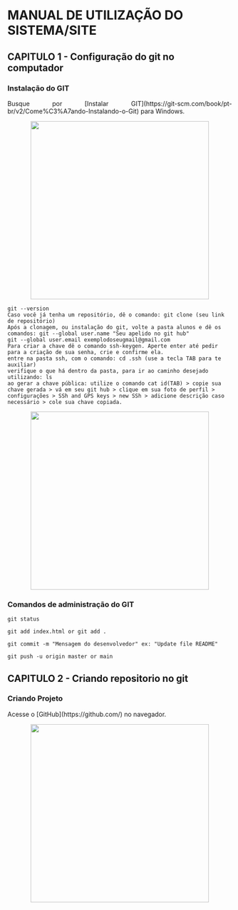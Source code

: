 # MANUAL DE UTILIZAÇÃO DO SISTEMA/SITE
## CAPITULO 1 - Configuração do git no computador
### Instalação do GIT

<p align="justify">
   Busque por [Instalar GIT](https://git-scm.com/book/pt-br/v2/Come%C3%A7ando-Instalando-o-Git) para Windows.
</p>

<p align="center">
    <a href="https://git-scm.com/book/pt-br/v2/Come%C3%A7ando-Instalando-o-Git" target="_blank">
        <img src="docs/images/Git.png" width="400">
    </a>
</p>

```
git --version
Caso você já tenha um repositório, dê o comando: git clone (seu link de repositório)
Após a clonagem, ou instalação do git, volte a pasta alunos e dê os comandos: git --global user.name "Seu apelido no git hub"
git --global user.email exemplodoseugmail@gmail.com
Para criar a chave dê o comando ssh-keygen. Aperte enter até pedir para a criação de sua senha, crie e confirme ela.
entre na pasta ssh, com o comando: cd .ssh (use a tecla TAB para te auxiliar)
verifique o que há dentro da pasta, para ir ao caminho desejado utilizando: ls
ao gerar a chave pública: utilize o comando cat id(TAB) > copie sua chave gerada > vá em seu git hub > clique em sua foto de perfil > configurações > SSh and GPS keys > new SSh > adicione descrição caso necessário > cole sua chave copiada.  
```
<p align="center">
    <img src="docs/images/GitVersion.png" width="400">
</p>

### Comandos de administração do GIT

```
git status

git add index.html or git add .

git commit -m "Mensagem do desenvolvedor" ex: "Update file README"

git push -u origin master or main
```

## CAPITULO 2 - Criando repositorio no git
### Criando Projeto

<p align="justify">
    Acesse o [GitHub](https://github.com/) no navegador.
</p>
<p align="center">
    <a href="https://github.com/" target="_blank">
        <img src="docs/images/GitHub.png" width="400">
    </a>
</p>

<p align="justify">

</p>